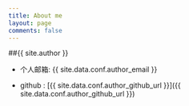 ```yaml
---
title: About me
layout: page
comments: false
---
```

  
##{{ site.author }}

- 个人邮箱: {{ site.data.conf.author_email }}

- github : [{{ site.data.conf.author_github_url }}]({{ site.data.conf.author_github_url }})   
